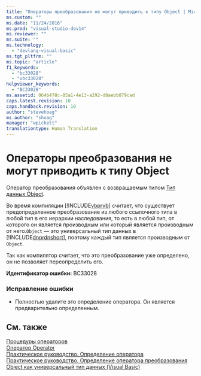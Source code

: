 ```yaml
---
title: "Операторы преобразования не могут приводить к типу Object | Microsoft Docs"
ms.custom: ""
ms.date: "11/24/2016"
ms.prod: "visual-studio-dev14"
ms.reviewer: ""
ms.suite: ""
ms.technology: 
  - "devlang-visual-basic"
ms.tgt_pltfrm: ""
ms.topic: "article"
f1_keywords: 
  - "bc33028"
  - "vbc33028"
helpviewer_keywords: 
  - "BC33028"
ms.assetid: 064b478c-85a1-4e13-a292-d8aebb079cad
caps.latest.revision: 10
caps.handback.revision: 10
author: "stevehoag"
ms.author: "shoag"
manager: "wpickett"
translationtype: Human Translation
---
```

# Операторы преобразования не могут приводить к типу Object
Оператор преобразования объявлен с возвращаемым типом [Тип данных Object](../../visual-basic/language-reference/data-types/object-data-type.md).  
  
 Во время компиляции [!INCLUDE[vbprvb](../../csharp/programming-guide/concepts/linq/includes/vbprvb_md.md)] считает, что существует предопределенное преобразование из любого ссылочного типа в любой тип в его иерархии наследования, то есть в любой тип, от которого он является производным или который является производным от него.`Object` — это универсальный тип данных в [!INCLUDE[dnprdnshort](../../csharp/getting-started/includes/dnprdnshort_md.md)], поэтому каждый тип является производным от `Object`.  
  
 Так как компилятор считает, что это преобразование уже определено, он не позволяет переопределить его.  
  
 **Идентификатор ошибки:** BC33028  
  
### Исправление ошибки  
  
-   Полностью удалите это определение оператора. Он является предварительно определенным.  
  
## См. также  
 [Процедуры операторов](../../visual-basic/programming-guide/language-features/procedures/operator-procedures.md)   
 [Оператор Operator](../../visual-basic/language-reference/statements/operator-statement.md)   
 [Практическое руководство. Определение оператора](../../visual-basic/programming-guide/language-features/procedures/how-to-define-an-operator.md)   
 [Практическое руководство. Определение оператора преобразования](../../visual-basic/programming-guide/language-features/procedures/how-to-define-a-conversion-operator.md)   
 [Object как универсальный тип данных \(Visual Basic\)](http://msdn.microsoft.com/ru-ru/5315bf21-2b22-45ab-98cd-5631dffbcb2f)